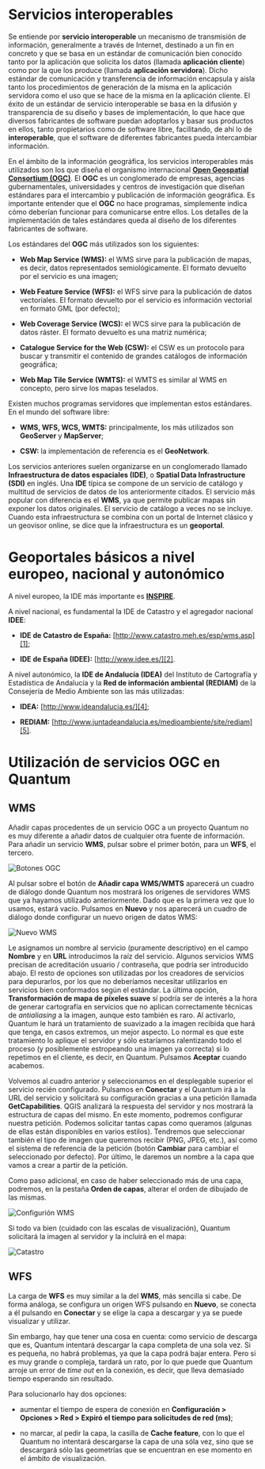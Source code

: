 # Servicios interoperables

Se entiende por __servicio interoperable__ un mecanismo de transmisión de información, generalmente a través de Internet, destinado a un fin en concreto y que se basa en un estándar de comunicación bien conocido tanto por la aplicación que solicita los datos (llamada __aplicación cliente__) como por la que los produce (llamada __aplicación servidora__). Dicho estándar de comunicación y transferencia de información encapsula y aisla tanto los procedimientos de generación de la misma en la aplicación servidora como el uso que se hace de la misma en la aplicación cliente. El éxito de un estándar de servicio interoperable se basa en la difusión y transparencia de su diseño y bases de implementación, lo que hace que diversos fabricantes de software puedan adoptarlos y basar sus productos en ellos, tanto propietarios como de software libre, facilitando, de ahí lo de __interoperable__, que el software de diferentes fabricantes pueda intercambiar información.

En el ámbito de la información geográfica, los servicios interoperables más utilizados son los que diseña el organismo internacional __[Open Geospatial Consortium (OGC)][0]__. El __OGC__ es un conglomerado de empresas, agencias gubernamentales, universidades y centros de investigación que diseñan estándares para el intercambio y publicación de información geográfica. Es importante entender que el __OGC__ no hace programas, simplemente indica cómo deberían funcionar para comunicarse entre ellos. Los detalles de la implementación de tales estándares queda al diseño de los diferentes fabricantes de software.

Los estándares del __OGC__ más utilizados son los siguientes:

- __Web Map Service (WMS):__ el WMS sirve para la publicación de mapas, es decir, datos representados semiológicamente. El formato devuelto por el servicio es una imagen;

- __Web Feature Service (WFS):__ el WFS sirve para la publicación de datos vectoriales. El formato devuelto por el servicio es información vectorial en formato GML (por defecto);

- __Web Coverage Service (WCS):__ el WCS sirve para la publicación de datos ráster. El formato devuelto es una matriz numérica;

- __Catalogue Service for the Web (CSW):__ el CSW es un protocolo para buscar y transmitir el contenido de grandes catálogos de información geográfica;

- __Web Map Tile Service (WMTS):__ el WMTS es similar al WMS en concepto, pero sirve los mapas teselados.

Existen muchos programas servidores que implementan estos estándares. En el mundo del software libre:

- __WMS, WFS, WCS, WMTS:__ principalmente, los más utilizados son __GeoServer__ y __MapServer__;

- __CSW:__ la implementación de referencia es el __GeoNetwork__.

Los servicios anteriores suelen organizarse en un conglomerado llamado __Infraestructura de datos espaciales (IDE)__, o __Spatial Data Infrastructure (SDI)__ en inglés. Una __IDE__ típica se compone de un servicio de catálogo y multitud de servicios de datos de los anteriormente citados. El servicio más popular con diferencia es el __WMS__, ya que permite publicar mapas sin exponer los datos originales. El servicio de catálogo a veces no se incluye. Cuando esta infraestructura se combina con un portal de Internet clásico y un geovisor online, se dice que la infraestructura es un __geoportal__.

[0]: http://www.opengeospatial.org/

# Geoportales básicos a nivel europeo, nacional y autonómico

A nivel europeo, la IDE más importante es __[INSPIRE][3]__.

A nivel nacional, es fundamental la IDE de Catastro y el agregador nacional __IDEE__:

- __IDE de Catastro de España:__ [http://www.catastro.meh.es/esp/wms.asp][1];

- __IDE de España (IDEE):__ [http://www.idee.es/][2].

A nivel autonómico, la __IDE de Andalucía (IDEA)__ del Instituto de Cartografía y Estadística de Andalucía y la __Red de información ambiental (REDIAM)__ de la Consejería de Medio Ambiente son las más utilizadas:

- __IDEA:__ [http://www.ideandalucia.es/][4];

- __REDIAM:__ [http://www.juntadeandalucia.es/medioambiente/site/rediam][5].

[1]: http://www.catastro.meh.es/esp/wms.asp
[2]: http://www.idee.es/
[3]: http://inspire-geoportal.ec.europa.eu/
[4]: http://www.ideandalucia.es/
[5]: http://www.juntadeandalucia.es/medioambiente/site/rediam

# Utilización de servicios OGC en Quantum

## WMS

Añadir capas procedentes de un servicio OGC a un proyecto Quantum no es muy diferente a añadir datos de cualquier otra fuente de información. Para añadir un servicio __WMS__, pulsar sobre el primer botón, para un __WFS__, el tercero.

![Botones OGC](https://raw.githubusercontent.com/malkab/GitBook-Curso_ETSAS-Intro_GIS/master/assets/Practica04/00-Botones_OGC.png)

Al pulsar sobre el botón de __Añadir capa WMS/WMTS__ aparecerá un cuadro de diálogo donde Quantum nos mostrará los orígenes de servidores WMS que ya hayamos utilizado anteriormente. Dado que es la primera vez que lo usamos, estará vacío. Pulsamos en __Nuevo__ y nos aparecerá un cuadro de diálogo donde configurar un nuevo origen de datos WMS:

![Nuevo WMS](https://raw.githubusercontent.com/malkab/GitBook-Curso_ETSAS-Intro_GIS/master/assets/Practica04/01-Nuevo_WMS.png)

Le asignamos un nombre al servicio (puramente descriptivo) en el campo __Nombre__ y en __URL__ introducimos la raíz del servicio. Algunos servicios WMS precisan de acreditación usuario / contraseña, que podría ser introducido abajo. El resto de opciones son utilizadas por los creadores de servicios para depurarlos, por los que no deberíamos necesitar utilizarlos en servicios bien conformados según el estándar. La última opción, __Transformación de mapa de píxeles suave__ sí podría ser de interés a la hora de generar cartografía en servicios que no aplican correctamente técnicas de _antialiasing_ a la imagen, aunque esto también es raro. Al activarlo, Quantum le hará un tratamiento de suavizado a la imagen recibida que hará que tenga, en casos extremos, un mejor aspecto. Lo normal es que este tratamiento lo aplique el servidor y sólo estaríamos ralentizando todo el proceso (y posiblemente estropeando una imagen ya correcta) si lo repetimos en el cliente, es decir, en Quantum. Pulsamos __Aceptar__ cuando acabemos.

Volvemos al cuadro anterior y seleccionamos en el desplegable superior el servicio recién configurado. Pulsamos en __Conectar__ y el Quantum irá a la URL del servicio y solicitará su configuración gracias a una petición llamada __GetCapabilities__. QGIS analizará la respuesta del servidor y nos mostrará la estructura de capas del mismo. En este momento, podremos configurar nuestra petición. Podemos solicitar tantas capas como queramos (algunas de ellas están disponibles en varios estilos). Tendremos que seleccionar también el tipo de imagen que queremos recibir (PNG, JPEG, etc.), así como el sistema de referencia de la petición (botón __Cambiar__ para cambiar el seleccionado por defecto). Por último, le daremos un nombre a la capa que vamos a crear a partir de la petición.

Como paso adicional, en caso de haber seleccionado más de una capa, podremos, en la pestaña __Orden de capas__, alterar el orden de dibujado de las mismas.

![Configurión WMS](https://raw.githubusercontent.com/malkab/GitBook-Curso_ETSAS-Intro_GIS/master/assets/Practica04/02-Configuracion_WMS.png)

Si todo va bien (cuidado con las escalas de visualización), Quantum solicitará la imagen al servidor y la incluirá en el mapa:

![Catastro](https://raw.githubusercontent.com/malkab/GitBook-Curso_ETSAS-Intro_GIS/master/assets/Practica04/03-Catastro.png)

## WFS

La carga de __WFS__ es muy similar a la del __WMS__, más sencilla si cabe. De forma análoga, se configura un origen WFS pulsando en __Nuevo__, se conecta a él pulsando en __Conectar__ y se elige la capa a descargar y ya se puede visualizar y utilizar.

Sin embargo, hay que tener una cosa en cuenta: como servicio de descarga que es, Quantum intentará descargar la capa completa de una sola vez. Si es pequeña, no habrá problemas, ya que la capa podrá bajar entera. Pero si es muy grande o compleja, tardará un rato, por lo que puede que Quantum arroje un error de _time out_ en la conexión, es decir, que lleva demasiado tiempo esperando sin resultado.

Para solucionarlo hay dos opciones:

- aumentar el tiempo de espera de conexión en __Configuración > Opciones > Red > Expiró el tiempo para solicitudes de red (ms)__;

- no marcar, al pedir la capa, la casilla de __Cache feature__, con lo que el Quantum no intentará descargarse la capa de una sóla vez, sino que se descargará sólo las geometrías que se encuentran en ese momento en el ámbito de visualización.


